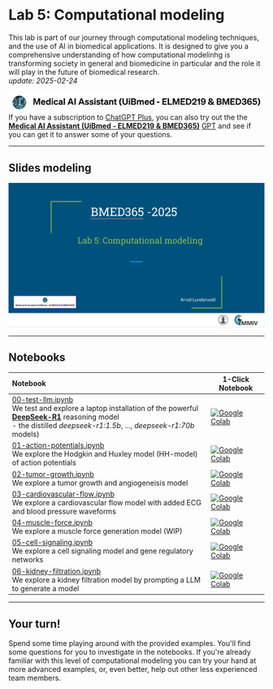 # Lab 5: Computational modeling

This lab is part of our journey through computational modeling techniques, and the use of AI in biomedical applications. It is designed to give you a comprehensive understanding of how computational modelinhg is transforming society in general and biomedicine in particular and the role it will play in the future of biomedical research.<br>  _update: 2025-02-24_


<!-- ![img](../assets/GPT-MedAI.png)<br> -->
<img src="../assets/GPT-MedAI.png" width="600"><br>
If you have a subscription to [ChatGPT Plus](https://openai.com/blog/chatgpt-plus), you can also try out the the [**Medical AI Assistant (UiBmed - ELMED219 & BMED365)**](https://chat.openai.com/g/g-d90dfN17H-medical-ai-assistant-uibmed-elmed219-bmed365) [GPT](https://openai.com/blog/introducing-gpts) and see if you can get it to answer some of your questions.

---------------

## Slides modeling

<a href="https://docs.google.com/presentation/d/e/2PACX-1vTM1NY3r8nyZgdfhkJgsdTZDpANGwPscmXWB49cw5SHZgS20MsI6abjUzog0Ez6h_RR3e6F5qadZutD/pub?start=false&loop=false&delayms=3000"><img src="../assets/Lab5-slide-0.png"></a>


<!--
<img src="assets/Lab3-slide-0.png">
-->

------
## Notebooks

| Notebook    |      1-Click Notebook      |
|:----------|------|
|  [00-test-llm.ipynb](https://nbviewer.jupyter.org/github/MMIV-ML/BMED365-2025/blob/main/Lab5-Comp-Mod/00-test-llm.ipynb)<br> We test and explore a laptop installation of the powerful [**DeepSeek-R1**](https://arxiv.org/html/2501.12948v1) reasoning model <br> - the distilled _deepseek-r1:1.5b_, ..., _deepseek-r1:70b_ models)   | [![Google Colab](https://colab.research.google.com/assets/colab-badge.svg)](https://colab.research.google.com/github/MMIV-ML/BMED365-2025/blob/main/Lab5-Comp-Mod/00-test-llm.ipynb)|
|  [01-action-potentials.ipynb](https://nbviewer.jupyter.org/github/MMIV-ML/BMED365-2025/blob/main/Lab5-Comp-Mod/notebooks/01-action-potentials.ipynb)<br> We explore the Hodgkin and Huxley model (HH-model) of action potentials | [![Google Colab](https://colab.research.google.com/assets/colab-badge.svg)](https://colab.research.google.com/github/MMIV-ML/BMED365-2025/blob/main/Lab5-Comp-Mod/01-action-potentials.ipynb)|
|  [02-tumor-growth.ipynb](https://nbviewer.jupyter.org/github/MMIV-ML/BMED365-2025/blob/main/Lab5-Comp-Mod/notebooks/02-tumor-growth.ipynb)<br> We explore a tumor growth and angiogeneisis model | [![Google Colab](https://colab.research.google.com/assets/colab-badge.svg)](https://colab.research.google.com/github/MMIV-ML/BMED365-2025/blob/main/Lab5-Comp-Mod/02-tumor-growth.ipynb)|
|  [03-cardiovascular-flow.ipynb](https://nbviewer.jupyter.org/github/MMIV-ML/BMED365-2025/blob/main/Lab5-Comp-Mod/notebooks/03-cardiovascular-flow.ipynb)<br> We explore a cardiovascular flow model with added ECG and blood pressure waveforms | [![Google Colab](https://colab.research.google.com/assets/colab-badge.svg)](https://colab.research.google.com/github/MMIV-ML/BMED365-2025/blob/main/Lab5-Comp-Mod/03-cardiovascular-flow.ipynb)|
|  [04-muscle-force.ipynb](https://nbviewer.jupyter.org/github/MMIV-ML/BMED365-2025/blob/main/Lab5-Comp-Mod/notebooks/04-muscle-force.ipynb)<br> We explore a muscle force generation model (WIP)| [![Google Colab](https://colab.research.google.com/assets/colab-badge.svg)](https://colab.research.google.com/github/MMIV-ML/BMED365-2025/blob/main/Lab5-Comp-Mod/04-muscle-force.ipynb)|
|  [05-cell-signaling.ipynb](https://nbviewer.jupyter.org/github/MMIV-ML/BMED365-2025/blob/main/Lab5-Comp-Mod/notebooks/05-cell-signaling.ipynb)<br> We explore a cell signaling model and gene regulatory networks | [![Google Colab](https://colab.research.google.com/assets/colab-badge.svg)](https://colab.research.google.com/github/MMIV-ML/BMED365-2025/blob/main/Lab5-Comp-Mod/05-cell-signaling.ipynb)|
|  [06-kidney-filtration.ipynb](https://nbviewer.jupyter.org/github/MMIV-ML/BMED365-2025/blob/main/Lab5-Comp-Mod/notebooks/06-kidney-filtration.ipynb)<br> We explore a kidney filtration model by prompting a LLM to generate a model | [![Google Colab](https://colab.research.google.com/assets/colab-badge.svg)](https://colab.research.google.com/github/MMIV-ML/BMED365-2025/blob/main/Lab5-Comp-Mod/06-kidney-filtration.ipynb)|


---


## Your turn!

Spend some time playing around with the provided examples. You'll find some questions for you to investigate in the notebooks. If you're already familiar with this level of computational modeling you can try your hand at more advanced examples, or, even better, help out other less experienced team members.


